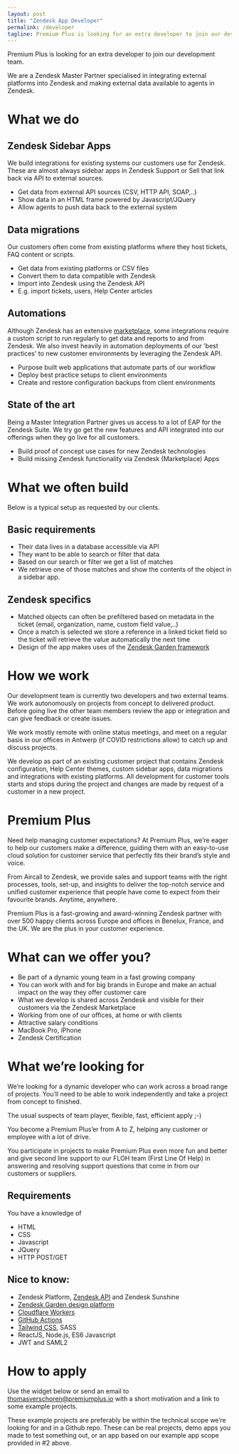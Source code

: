 ```yaml
---
layout: post
title: "Zendesk App Developer"
permalink: /developer
tagline: Premium Plus is looking for an extra developer to join our development team.
---
```



Premium Plus is looking for an extra developer to join our development team.

We are a Zendesk Master Partner specialised in integrating external platforms into Zendesk and making external data available to agents in Zendesk.

# What we do
## Zendesk Sidebar Apps
We build integrations for existing systems our customers use for Zendesk. These are almost always sidebar apps in Zendesk Support or Sell that link back via API to external sources.

- Get data from external API sources (CSV, HTTP API, SOAP,..)
- Show data in an HTML frame powered by Javascript/JQuery
- Allow agents to push data back to the external system

## Data migrations
Our customers often come from existing platforms where they host tickets, FAQ content or scripts. 

- Get data from existing platforms or CSV files
- Convert them to data compatible with Zendesk
- Import into Zendesk using the Zendesk API
- E.g. import tickets, users, Help Center articles

## Automations
Although Zendesk has an extensive [marketplace](https://zendesk.com/marketplace), some integrations require a custom script to run regularly to get data and reports to and from Zendesk.
We also invest heavily in automation deployments of our 'best practices' to new customer environments by leveraging the Zendesk API.

- Purpose built web applications that automate parts of our workflow
- Deploy best practice setups to client environments
- Create and restore configuration backups from client environments

## State of the art
Being a Master Integration Partner gives us access to a lot of EAP for the Zendesk Suite. We try go get the new features and API integrated into our offerings when they go live for all customers.

- Build proof of concept use cases for new Zendesk technologies
- Build missing Zendesk functionality via Zendesk (Marketplace) Apps

# What we often build
Below is a typical setup as requested by our clients.

## Basic requirements
- Their data lives in a database accessible via API
- They want to be able to search or filter that data
- Based on our search or filter we get a list of matches
- We retrieve one of those matches and show the contents of the object in a sidebar app.

## Zendesk specifics
- Matched objects can often be prefiltered based on metadata in the ticket (email, organization, name, custom field value,..)
- Once a match is selected we store a reference in a linked ticket field so the ticket will retrieve the value automatically the next time
- Design of the app makes uses of the [Zendesk Garden framework](https://garden.zendesk.com)

# How we work
Our development team is currently two developers and two external teams. We work autonomously on projects from concept to delivered product. Before going live the other team members review the app or integration and can give feedback or create issues.

We work mostly remote with online status meetings, and meet on a regular basis in our offices in Antwerp (if COVID restrictions allow) to catch up and discuss projects.

We develop as part of an existing customer project that contains Zendesk configuration, Help Center themes, custom sidebar apps, data migrations and integrations with existing platforms.
All development for customer tools starts and stops during the project and changes are made by request of a customer in a new project.

# Premium Plus
Need help managing customer expectations? At Premium Plus, we’re eager to help our customers make a difference, guiding them with an easy-to-use cloud solution for customer service that perfectly fits their brand’s style and voice.

From Aircall to Zendesk, we provide sales and support teams with the right processes, tools, set-up, and insights to deliver the top-notch service and unified customer experience that people have come to expect from their favourite brands. Anytime, anywhere. 

Premium Plus is a fast-growing and award-winning Zendesk partner with over 500 happy clients across Europe and offices in Benelux, France, and the UK. We are the plus in your customer experience.

# What can we offer you?
- Be part of a dynamic young team in a fast growing company
- You can work with and for big brands in Europe and make an actual impact on the way they offer customer care
- What we develop is shared across Zendesk and visible for their customers via the Zendesk Marketplace
- Working from one of our offices, at home or with clients 
- Attractive salary conditions
- MacBook Pro, iPhone
- Zendesk Certification

# What we’re looking for
We’re looking for a dynamic developer who can work across a broad range of projects. You’ll need to be able to work independently and take a project from concept to finished.

The usual suspects of team player, flexible, fast, efficient apply ;-)

You become a Premium Plus’er from A to Z, helping any customer or employee with a lot of drive.

You participate in projects to make Premium Plus even more fun and better and give second line support to our FLOH team (First Line Of Help) in answering and resolving support questions that come in from our customers or suppliers.

## Requirements
You have a knowledge of

- HTML
- CSS
- Javascript
- JQuery
- HTTP POST/GET

## Nice to know:
- Zendesk Platform, [Zendesk API](https://developer.zendesk.com) and Zendesk Sunshine
- [Zendesk Garden design platform](https://garden.zendesk.com)
- [Cloudflare Workers](https://workers.cloudflare.com/)
- [GitHub Actions](https://github.com/features/actions)
- [Tailwind CSS](https://tailwindcss.com/), SASS
- ReactJS, Node.js, ES6 Javascript
- JWT and SAML2

# How to apply
Use the widget below or send an email to [thomasverschoren@premiumplus.io](mailto:thomasverschoren@premiumplus.io) with a short motivation and a link to some example projects.

These example projects are preferably be within the technical scope we’re looking for and in a Github repo. 
These can be real projects, demo apps you made to test something out, or an app based on our example app scope provided in #2 above.
